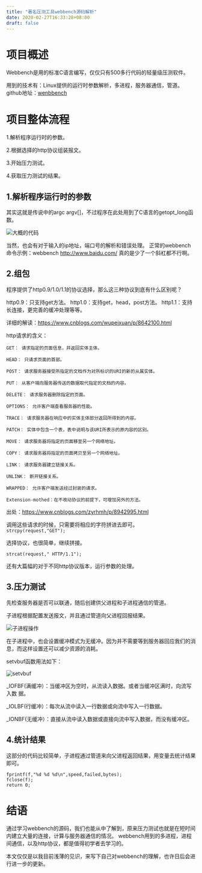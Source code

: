 ```yaml
---
title: "著名压测工具webbench源码解析"
date: 2020-02-27T16:33:28+08:00
draft: false
---
```


# 项目概述

Webbench是用的标准C语言编写，仅仅只有500多行代码的轻量级压测软件。

用到的技术有：Linux提供的运行时参数解析，多进程，服务器通信，管道。
github地址：[wenbbench](https://github.com/EZLippi/WebBench)

# 项目整体流程

1.解析程序运行时的参数。

2.根据选择的http协议组装报文。

3.开始压力测试。

4.获取压力测试的结果。

## 1.解析程序运行时的参数

其实这就是传说中的argc argv[]，不过程序在此处用到了C语言的getopt_long函数。

![大概的代码](/images/webbench/webbench_getopt.png)

当然，也会有对于输入的ip地址，端口号的解析和错误处理。
正常的webbench命令示例：webbench http://www.baidu.com/ 真的是少了一个斜杠都不行啊。

## 2.组包

程序提供了http0.9/1.0/1.1的协议选择，那么这三种协议到底有什么区别呢？


http0.9：只支持get方法。
http1.0：支持get，head，post方法。
http1.1：支持长连接，更完善的缓冲处理等等。

详细的解读：https://www.cnblogs.com/wupeixuan/p/8642100.html

http请求的含义：

~~~
GET： 请求指定的页面信息，并返回实体主体。

HEAD： 只请求页面的首部。

POST： 请求服务器接受所指定的文档作为对所标识的URI的新的从属实体。

PUT： 从客户端向服务器传送的数据取代指定的文档的内容。

DELETE： 请求服务器删除指定的页面。

OPTIONS： 允许客户端查看服务器的性能。

TRACE： 请求服务器在响应中的实体主体部分返回所得到的内容。

PATCH： 实体中包含一个表，表中说明与该URI所表示的原内容的区别。

MOVE： 请求服务器将指定的页面移至另一个网络地址。

COPY： 请求服务器将指定的页面拷贝至另一个网络地址。

LINK： 请求服务器建立链接关系。

UNLINK： 断开链接关系。

WRAPPED： 允许客户端发送经过封装的请求。

Extension-mothed：在不改动协议的前提下，可增加另外的方法。
~~~

出处：https://www.cnblogs.com/zyrhmh/p/8942995.html

调用这些请求的时候，只需要将相应的字符拼进去即可。
`strcpy(request,"GET");`

选择协议，也很简单，继续拼接。

`strcat(request," HTTP/1.1");`

还有大篇幅的对于不同http协议版本，运行参数的处理。

## 3.压力测试

先检查服务器是否可以联通，随后创建供父进程和子进程通信的管道。

子进程根据配置发送报文，并且通过管道向父进程回报结果。

![子进程操作](/images/webbench/pipe.png)

在子进程中，也会设置缓冲模式为无缓冲。因为并不需要等到服务器回应我们的消息，而这样设置还可以减少资源的消耗。

setvbuf函数用法如下：

![setvbuf](/images/webbench/setvbuf.png)


_IOFBF(满缓冲）：当缓冲区为空时，从流读入数据。或者当缓冲区满时，向流写入数 据。

_IOLBF(行缓冲）：每次从流中读入一行数据或向流中写入一行数据。

_IONBF(无缓冲）：直接从流中读入数据或直接向流中写入数据，而没有缓冲区。



## 4.统计结果

这部分的代码比较简单，子进程通过管道来向父进程返回结果，用变量去统计结果即可。

```
fprintf(f,"%d %d %d\n",speed,failed,bytes);
fclose(f);
return 0;
```



# 结语

通过学习webbench的源码，我们也能从中了解到，原来压力测试也就是在短时间内建立大量的连接，计算与服务器通信的情况。
webbench用到的多进程，进程间通信，以及http协议，都是值得初学者去学习的。

本文仅仅是以我目前浅薄的见识，来写下自己对webbench的理解，也许日后会进行进一步的更新。
